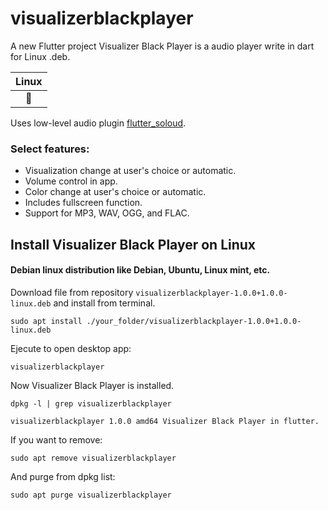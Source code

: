# visualizerblackplayer

A new Flutter project Visualizer Black Player is a audio player write in dart for Linux .deb.

|Linux|
|:-:|
|💙|

Uses low-level audio plugin [flutter_soloud](https://github.com/alnitak/flutter_soloud).

### Select features:
- Visualization change at user's choice or automatic.
- Volume control in app.
- Color change at user's choice or automatic.
- Includes fullscreen function.
- Support for MP3, WAV, OGG, and FLAC.

## Install Visualizer Black Player on Linux

#### Debian linux distribution like Debian, Ubuntu, Linux mint, etc.

Download file from repository `visualizerblackplayer-1.0.0+1.0.0-linux.deb` and install from terminal.

`sudo apt install ./your_folder/visualizerblackplayer-1.0.0+1.0.0-linux.deb`

Ejecute to open desktop app:

`visualizerblackplayer`

Now Visualizer Black Player is installed.

`dpkg -l | grep visualizerblackplayer`
```
visualizerblackplayer 1.0.0 amd64 Visualizer Black Player in flutter.
```

If you want to remove:

`sudo apt remove visualizerblackplayer`

And purge from dpkg list:

`sudo apt purge visualizerblackplayer`




